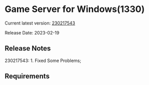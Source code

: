 Game Server for Windows(1330)
===============
Current latest version: [230217543](https://github.com/amusegame/v1330/releases/download/230217543/v1330-230217543.github.7z)

Release Date: 2023-02-19

Release Notes
-----------------------------------
230217543:
	1. Fixed Some Problems; 


Requirements
-----------------------------------
